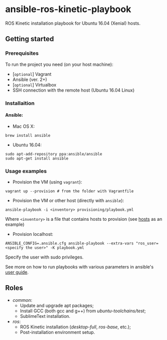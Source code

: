 # ansible-ros-kinetic-playbook

ROS Kinetic installation playbook for Ubuntu 16.04 (Xenial) hosts.

## Getting started

### Prerequisites

To run the project you need (on your host machine):
- [`optional`] Vagrant
- Ansible (ver. 2+)
- [`optional`] Virtualbox
- SSH connection with the remote host (Ubuntu 16.04 Linux)

### Installaition

#### Ansible:

- Mac OS X:
```shell
brew install ansible
```
- Ubuntu 16.04:
```shell
sudo apt-add-repository ppa:ansible/ansible
sudo apt-get install ansible
```

### Usage examples

- Provision the VM (using `vagrant`):
```shell
vagrant up --provision # from the folder with Vagrantfile
```

- Provision the VM or other host (directly with `ansible`):
```shell
ansible-playbook -i <inventory> provisioning/playbook.yml
```
Where `<inventory>` is a file that contains hosts to provision (see [hosts](provisioning/hosts) as an example)

- Provision localhost:
```shell
ANSIBLE_CONFIG=.ansible.cfg ansible-playbook --extra-vars "ros_user=<specify the user>" -K playbook.yml
```
Specify the user with sudo privileges. 

See more on how to run playbooks with various parameters in ansible's [user guide](https://docs.ansible.com/ansible/2.5/user_guide/index.html).

## Roles

- _common_:
  - Update and upgrade apt packages;
  - Install GCC (both gcc and g++) from _ubuntu-toolchains/test_;
  - SublimeText installation.
- _ros_:
  - ROS Kinetic installation (_desktop-full_, _ros-base_, etc.);
  - Post-installation environment setup.
